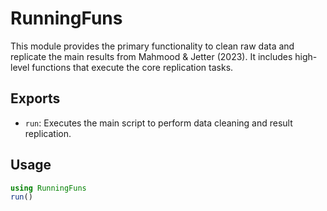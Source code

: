 # RunningFuns

This module provides the primary functionality to clean raw data and replicate the main results 
from Mahmood & Jetter (2023). It includes high-level functions that execute the core replication tasks.

## Exports
- `run`: Executes the main script to perform data cleaning and result replication.

## Usage
```julia
using RunningFuns
run()
```